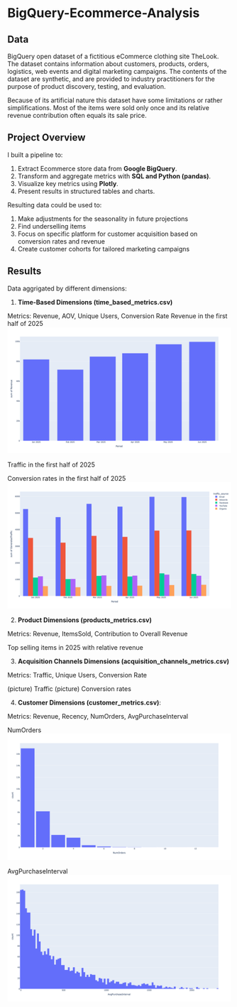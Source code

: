 # BigQuery-Ecommerce-Analysis
## Data
BigQuery open dataset of a fictitious eCommerce 
clothing site TheLook. The dataset contains information 
about customers, products, orders, logistics, web events 
and digital marketing campaigns. The contents of the dataset are synthetic, and are provided
to industry practitioners for the purpose of product 
discovery, testing, and evaluation.

Because of its artificial nature this dataset have some
limitations or rather simplifications. Most of the items 
were sold only once and its relative revenue contribution 
often equals its sale price.

## Project Overview
I built a pipeline to:
1. Extract Ecommerce store data from **Google BigQuery**.
2. Transform and aggregate metrics with **SQL and Python (pandas)**.
3. Visualize key metrics using **Plotly**.
4. Present results in structured tables and charts.

Resulting data could be used to:
1. Make adjustments for the seasonality in future projections 
2. Find underselling items
3. Focus on specific platform for customer acquisition based on conversion rates and revenue 
4. Create customer cohorts for tailored marketing campaigns

## Results
Data aggrigated by different dimensions:
1. **Time-Based Dimensions (time_based_metrics.csv)**

Metrics: Revenue, AOV, Unique Users, Conversion Rate
Revenue in the first half of 2025
![alt text](https://github.com/bgl-d/BigQuery-Ecommerce-Analysis/blob/main/graphs/Revenue%20in%20the%20first%20half%20of%202025.png) 


Traffic in the first half of 2025

Conversion rates in the first half of 2025
![alt text](https://github.com/bgl-d/BigQuery-Ecommerce-Analysis/blob/main/graphs/Conversion%20rates%20in%20the%20first%20half%20of%202025.png)

2. **Product Dimensions (products_metrics.csv)**

Metrics: Revenue, ItemsSold, Contribution to Overall Revenue

Top selling items in 2025 with relative revenue

3. **Acquisition Channels Dimensions (acquisition_channels_metrics.csv)**

Metrics: Traffic, Unique Users, Conversion Rate

(picture) Traffic
(picture) Conversion rates

4. **Customer Dimensions (customer_metrics.csv)**:

Metrics: Revenue, Recency, NumOrders, AvgPurchaseInterval

NumOrders
![alt text](https://github.com/bgl-d/BigQuery-Ecommerce-Analysis/blob/main/graphs/Number%20of%20orders%20by%20an%20individual%20customer.png)

AvgPurchaseInterval
![alt text](https://github.com/bgl-d/BigQuery-Ecommerce-Analysis/blob/main/graphs/Average%20interval%20between%20purchases%20in%20days.png)









